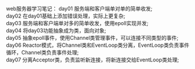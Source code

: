 web服务器学习笔记：
day01 服务端和客户端单对单的简单收发;  
day02 在day01基础上添加错误处理，实际上更复杂;  
day03 服务端和客户端单对多的简单收发，使用epoll实现并发;  
day04 将day03功能抽象成为类，面向对象;  
day05 抽象epoll事件，使用Channel类管理事件，可以连接不同类型的事件;  
day06 Reactor模式，将Channel类和EventLoop类分离，EventLoop类负责事件循环，Channel类负责事件处理;  
day07 分离Acceptor类，负责监听新连接，将新连接交给EventLoop类处理;  